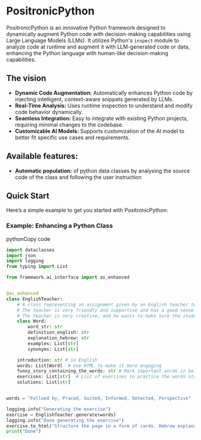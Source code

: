 PositronicPython
================

PositronicPython is an innovative Python framework designed to dynamically augment Python code with decision-making capabilities using Large Language Models (LLMs). It utilizes Python's `inspect` module to analyze code at runtime and augment it with LLM-generated code or data, enhancing the Python language with human-like decision-making capabilities. 



The vision
--------

*   **Dynamic Code Augmentation:** Automatically enhances Python code by injecting intelligent, context-aware snippets generated by LLMs.
*   **Real-Time Analysis:** Uses runtime inspection to understand and modify code behavior dynamically.
*   **Seamless Integration:** Easy to integrate with existing Python projects, requiring minimal changes to the codebase.
*   **Customizable AI Models:** Supports customization of the AI model to better fit specific use cases and requirements.

Available features:
--------
*   **Automatic population:** of python data classes by analysing the source code of the class and following the user instruction


Quick Start
-----------

Here’s a simple example to get you started with PositronicPython:

### Example: Enhancing a Python Class

pythonCopy code

```python
import dataclasses
import json
import logging
from typing import List

from framework.ai_interface import ai_enhanced


@ai_enhanced
class EnglishTeacher:
    # A class representing an assignment given by an English teacher to a Hebrew-speaking student.
    # The teacher is very friendly and supportive and has a good sense of humor. He wants to make sure the student will succeed in the test
    # The teacher is very creative, and he wants to make sure the students will enjoy the learning process
    class Word:
        word_str: str
        definition_english: str
        explanation_hebrew: str
        examples: List[str]
        synonyms: List[str]

    introduction: str # in English
    words: List[Word]  # Use HTML to make it more engaging
    funny_story_containing_the_words: str # Mark important words in bold (<b>)
    exercises: List[str]  # List of exercises to practice the words structure as HTML. Make it easy for the student to test himself. Use colors to make it engaging
    solutions: List[str]


words = "Folloed by, Praced, Suited, Informed, Detected, Perspective"

logging.info("Generating the exercise")
exercise = EnglishTeacher.generate(words)
logging.info("Done generating the exercise")
exercise.to_html("Structure the page in a form of cards. Hebrew explanations should be next to the English ones (same line). It should be easy to read")
print("Done")

```


